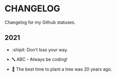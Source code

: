 # CHANGELOG

Changelog for my Github statuses.

## 2021

- :shipit: Don't loss your way.

- :abc: ABC - Always be coding!

- :evergreen_tree: The best time to plant a tree was 20 years ago.
